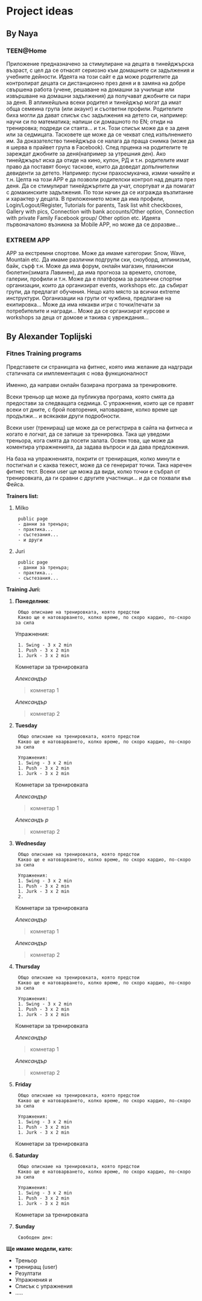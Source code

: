 # Project ideas 

##  By Naya

### TEEN@Home
Приложение предназначено за стимулиране на децата в тинейджърска възраст, с цел да се отнасят сериозно към домашните си задължения и учебните дейности. Идеята на този сайт е да може родителите да контролират децата си дистанционно през деня и в замяна на добре свършена работа (учене, решаване на домашни за училище или извършване на домашни задължения) да получават джобните си пари за деня. 
В апликейшъна всеки родител и тинейджър могат да имат обща семеина група (или акаунт) и съответни профили. Родителите биха могли да дават списък със задължения на детето си, например: научи си по математика; напиши си домашното по EN; отиди на тренировка; подреди си стаята... и т.н. Този списък може да е за деня или за седмицата. Тасковете ще може да се чекват след изпълнението им. За доказателство тинейджъра се налага да праща снимка (може да я шерва в прайвет група в Facebook). След прценка на родителите  те зареждат джобните за деня(например за утрешния ден). Ако тинейджърът иска да отиде на кино, купон, РД  и т.н. родителите имат право да поставят бонус таскове, които да доведат допълнителни девиденти за детето. Например: пусни прахосмукачка, измии чинийте и т.н. 
Целта на този APP е да позволи родителски контрол над децата през деня. Да се стимулират тинейджъртите да учат, спортуват и да помагат с домакинските задължения. По този начин да се изгражда възпитание и характер у децата.
В приложението може да има профили, Login/Logout/Register, Tutorials for parents, Task list whit checkboxes, Gallery with pics, Connection with bank accounts/Other option, Connection with private Family Facebook group/ Other option etc.
Идеята първоначалоно възникна за Mobile APP, но може да се доразвие...

### EXTREEM APP
APP за екстремни спортове. Може да имаме категории: Snow, Wave, Mountain etc. Да имаме различни подгрупи ски, сноуборд, алпинизъм, байк, сърф т.н. Може да има форум, онлайн магазин, планински бюлетин(зимата Лавинен), да има прогноза за времето, спотове, галерии, профили и т.н.
Може да е платформа за различни спортни организации, които да организират events, workshops etc. да събират групи, да предлагат обучения. Нещо като място за всички extreme инструктури. Организации на групи от чужбина, предлагане на екипировка...
Може да има някакви игри с точки/печати за потребителите и награди...
Може да се организират курсове и workshops за деца от домове и такива с увреждания...

##  By Alexander Toplijski

###  Fitnes Training programs

Представете си страницата на фитнес, която има желание да надгради статичната си имплементация с нова функционалност

Именно, да направи онлайн базирана програма за тренировките. 

Всеки треньор ще може да публикува програма, която смята да предостави за следващата седмица. С упражнения, които ще се правят всеки от дните, с брой повторения, натоварване, колко време ще продължи... и всякакви други подробности.

Всеки user (трениращ) ще може да се регистрира в сайта на фитнеса и когато е логнат, да се запише за тренировка. Така ще уведоми треньора, кога смята да посети залата. Освен това, ще може да коментира упражненията, да задава въпроси и да дава предложения.

На база на упражненията, покрити от трениращия, колко минути е постигнал и с каква тежест, може да се генерират точки. Така наречен фитнес тест. Всеки user ще можа да види, колко точки е събрал от тренировката, да ги сравни с другите участници... и да се похвали във Фейса.

**Trainers list:**

1. Milko

		public page
		- данни за тренъра;
		- практика...
		- състезания...
		- и други
1. Juri
	
		public page
		- данни за тренъра;
		- практика...
		- състезания...

**Training Juri:**

1. **Понеделник**: 
		
		Общо описнаие на тренировката, която предстои
		Какво ще е натоварването, колко време, по скоро кардио, по-скоро за сила

	Упражнения:

		1. Swing - 3 x 2 min 
		1. Push - 3 x 2 min 
		1. Jurk - 3 x 2 min 

	Комнетари за тренировката

	*Александър*
	> 
	> комнетар 1
		
	*Александър*
	> 
	> комнетар 2
		
1. **Tuesday**

		Общо описнаие на тренировката, която предстои
		Какво ще е натоварването, колко време, по скоро кардио, по-скоро за сила

		Упражнения:
		1. Swing - 3 x 2 min 
		1. Push - 3 x 2 min 
		1. Jurk - 3 x 2 min 
		
	Комнетари за тренировката

	*Александър*
	> 
	> комнетар 1
		
	*Александъ р*
	> 
	> комнетар 2
	
1. **Wednesday**

		Общо описнаие на тренировката, която предстои
		Какво ще е натоварването, колко време, по скоро кардио, по-скоро за сила

		Упражнения:
		1. Swing - 3 x 2 min 
		1. Push - 3 x 2 min 
		1. Jurk - 3 x 2 min 
		2. 
	Комнетари за тренировката

	*Александър*
	> 
	> комнетар 1
		
	*Александър*
	> 
	> комнетар 2

1. **Thursday**

		Общо описнаие на тренировката, която предстои
		Какво ще е натоварването, колко време, по скоро кардио, по-скоро за сила

		Упражнения:
		1. Swing - 3 x 2 min 
		1. Push - 3 x 2 min 
		1. Jurk - 3 x 2 min 

	Комнетари за тренировката

	*Александър*
	> 
	> комнетар 1
		
	*Александър*
	> 
	> комнетар 2
		
1. **Friday**

		Общо описнаие на тренировката, която предстои
		Какво ще е натоварването, колко време, по скоро кардио, по-скоро за сила

		Упражнения:
		1. Swing - 3 x 2 min 
		1. Push - 3 x 2 min 
		1. Jurk - 3 x 2 min 

	Комнетари за тренировката

1. **Saturday**

		Общо описнаие на тренировката, която предстои
		Какво ще е натоварването, колко време, по скоро кардио, по-скоро за сила

		Упражнения:
		1. Swing - 3 x 2 min 
		1. Push - 3 x 2 min 
		1. Jurk - 3 x 2 min 

	Комнетари за тренировката
		
1. **Sunday**
	
		Свободен ден:


**Ще имаме модели, като:**

- Треньор
- трениращ (user)
- Резултати
- Упражнения и 
- Списък с упражнения
- .....
